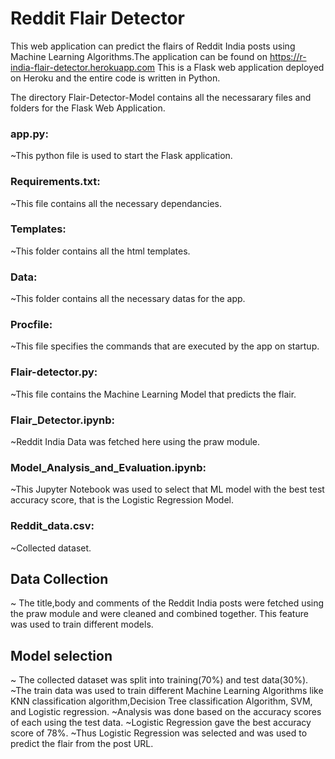 # Reddit Flair Detector

This web application can predict the flairs of Reddit India posts using Machine Learning Algorithms.The application can be found on https://r-india-flair-detector.herokuapp.com
This is a Flask web application deployed on Heroku and the entire code is written in Python.

The directory Flair-Detector-Model contains all the necessarary files and folders for the Flask Web Application.
### app.py:
  ~This python file is used to start the Flask application.
  
### Requirements.txt:
  ~This file contains all the necessary dependancies.
  
### Templates: 
   ~This folder contains all the html templates.
   
### Data:
   ~This folder contains all the necessary datas for the app.
   
### Procfile:
  ~This file specifies the commands that are executed by the app on startup.
  
### Flair-detector.py:
  ~This file contains the Machine Learning Model that predicts the flair.
  
  
### Flair_Detector.ipynb:
~Reddit India Data was fetched here using the praw module.

### Model_Analysis_and_Evaluation.ipynb:
~This Jupyter Notebook was used to select that ML model with the best test accuracy score, that is the Logistic Regression Model.

### Reddit_data.csv: 
~Collected dataset.

## Data Collection
  ~ The title,body and comments of the Reddit India posts were fetched using the praw module and were cleaned and combined together. This feature was used to train different models.
  
## Model selection
  ~ The collected dataset was split into training(70%) and test data(30%). 
  ~The train data was used to train different Machine Learning Algorithms like KNN classification algorithm,Decision Tree classification Algorithm, SVM, and Logistic regression.
  ~Analysis was done based on the accuracy scores of each using the test data. 
  ~Logistic Regression gave the best accuracy score of 78%. 
  ~Thus Logistic Regression was selected and was used to predict the flair from the post URL.
  
  
